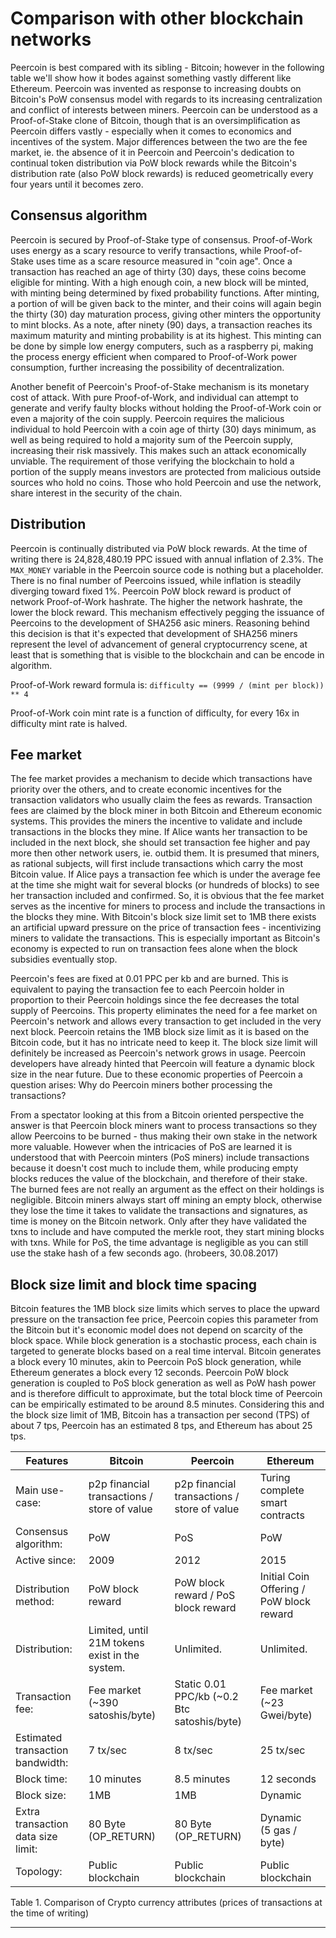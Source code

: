 # Comparison with other blockchain networks

Peercoin is best compared with its sibling - Bitcoin; however in the following table we'll show how it bodes against something vastly different like Ethereum. Peercoin was invented as response to increasing doubts on Bitcoin's PoW consensus model with regards to its increasing centralization and conflict of interests between miners. Peercoin can be understood as a Proof-of-Stake clone of Bitcoin, though that is an oversimplification as Peercoin differs vastly - especially when it comes to economics and incentives of the system.
Major differences between the two are the fee market, ie. the absence of it in Peercoin and Peercoin's dedication to continual token distribution via PoW block rewards while the Bitcoin's distribution rate (also PoW block rewards) is reduced geometrically every four years until it becomes zero.

## Consensus algorithm

Peercoin is secured by Proof-of-Stake type of consensus. Proof-of-Work uses energy as a scary resource to verify transactions, while Proof-of-Stake uses time as a scare resource measured in "coin age".  Once a transaction has reached an age of thirty (30) days, these coins become eligible for minting.  With a high enough coin, a new block will be minted, with minting being determined by fixed probability functions.  After minting, a portion of will be given back to the minter, and their coins will again begin the thirty (30) day maturation process, giving other minters the opportunity to mint blocks.  As a note, after ninety (90) days, a transaction reaches its maximum maturity and minting probability is at its highest.  This minting can be done by simple low energy computers, such as a raspberry pi, making the process energy efficient when compared to Proof-of-Work power consumption, further increasing the possibility of decentralization.

Another benefit of Peercoin's Proof-of-Stake mechanism is its monetary cost of attack.  With pure Proof-of-Work, and individual can attempt to generate and verify faulty blocks without holding the Proof-of-Work coin or even a majority of the coin supply. Peercoin requires the  malicious individual to hold Peercoin with a coin age of thirty (30) days minimum, as well as being required to hold a majority sum of the Peercoin supply, increasing their risk massively.  This makes such an attack economically unviable. The requirement of those verifying the blockchain to hold a portion of the supply means investors are protected from malicious outside sources who hold no coins.  Those who hold Peercoin and use the network, share interest in the security of the chain.

## Distribution

Peercoin is continually distributed via PoW block rewards. At the time of writing there is 24,828,480.19 PPC issued with annual inflation of 2.3%.
The `MAX_MONEY` variable in the Peercoin source code is nothing but a placeholder.
There is no final number of Peercoins issued, while inflation is steadily diverging toward fixed 1%.
Peercoin PoW block reward is product of network Proof-of-Work hashrate. The higher the network hashrate, the lower the block reward.
This mechanism effectively pegging the issuance of Peercoins to the development of SHA256 asic miners. Reasoning behind this decision is that it's expected that development of SHA256 miners represent the level of advancement of general cryptocurrency scene, at least that is something that is visible to the blockchain and can be encode in algorithm.

Proof-of-Work reward formula is:  `difficulty == (9999 / (mint per block)) ** 4`

Proof-of-Work coin mint rate is a function of difficulty, for every 16x in difficulty mint rate is halved.

## Fee market

The fee market provides a mechanism to decide which transactions have priority over the others, and to create economic incentives for the transaction validators who usually claim the fees as rewards. Transaction fees are claimed by the block miner in both Bitcoin and Ethereum economic systems. This provides the miners the incentive to validate and include transactions in the blocks they mine. If Alice wants her transaction to be included in the next block, she should set transaction fee higher and pay more then other network users, ie. outbid them. It is presumed that miners, as rational subjects, will first include transactions which carry the most Bitcoin value. If Alice pays a transaction fee which is under the average fee at the time she might wait for several blocks (or hundreds of blocks) to see her transaction included and confirmed. So, it is obvious that the fee market serves as the incentive for miners to process and include the transactions in the blocks they mine.
With Bitcoin's block size limit set to 1MB there exists an artificial upward pressure on the price of transaction fees - incentivizing miners to validate the transactions. This is especially important as Bitcoin's economy is expected to run on transaction fees alone when the block subsidies eventually stop.

Peercoin's fees are fixed at 0.01 PPC per kb and are burned. This is equivalent to paying the transaction fee to each Peercoin holder in proportion to their Peercoin holdings since the fee decreases the total supply of Peercoins. This property eliminates the need for a fee market on Peercoin's network and allows every transaction to get included in the very next block. Peercoin retains the 1MB block size limit as it is based on the Bitcoin code, but it has no intricate need to keep it. The block size limit will definitely be increased as Peercoin's network grows in usage. Peercoin developers have already hinted that Peercoin will feature a dynamic block size in the near future.
Due to these economic properties of Peercoin a question arises: Why do Peercoin miners bother processing the transactions?

From a spectator looking at this from a Bitcoin oriented perspective the answer is that Peercoin block miners want to process transactions so they allow Peercoins to be burned - thus making their own stake in the network more valuable.
However when the intricacies of PoS are learned it is understood that with Peercoin minters (PoS miners) include transactions because it doesn't cost much to include them, while producing empty blocks reduces the value of the blockchain, and therefore of their stake. The burned fees are not really an argument as the effect on their holdings is negligible.
Bitcoin miners always start off mining an empty block, otherwise they lose the time it takes to validate the transactions and signatures, as time is money on the Bitcoin network. Only after they have validated the txns to include and have computed the merkle root, they start mining blocks with txns.
While for PoS, the time advantage is negligible as you can still use the stake hash of a few seconds ago. (hrobeers, 30.08.2017)

## Block size limit and block time spacing

Bitcoin features the 1MB block size limits which serves to place the upward pressure on the transaction fee price, Peercoin copies this parameter from the Bitcoin but it's economic model does not depend on scarcity of the block space.
While block generation is a stochastic process, each chain is targeted to generate blocks based on a real time interval. Bitcoin generates a block every 10 minutes, akin to Peercoin PoS block generation, while Ethereum generates a block every 12 seconds.  Peercoin PoW block generation is coupled to PoS block generation as well as PoW hash power and is therefore difficult to approximate, but the total block time of Peercoin can be empirically estimated to be around 8.5 minutes. Considering this and the block size limit of 1MB, Bitcoin has a transaction per second (TPS) of about 7 tps, Peercoin has an estimated 8 tps, and Ethereum has about 25 tps.

<table>
<thead>
<tr>
<th>Features</th>
<th>Bitcoin</th>
<th>Peercoin</th>
<th>Ethereum</th>
</tr>
</thead>
<tbody>
<tr>
<td>Main use-case:</td>
<td>p2p financial transactions / store of value</td>
<td>p2p financial transactions / store of value</td>
<td>Turing complete smart contracts</td>
</tr>
<tr>
<td>Consensus algorithm:</td>
<td>PoW</td>
<td>PoS</td>
<td>PoW</td>
</tr>
<tr>
<td>Active since:</td>
<td>2009</td>
<td>2012</td>
<td>2015</td>
</tr>
</tr>
<tr>
<td>Distribution method:</td>
<td>PoW block reward</td>
<td>PoW block reward / PoS block reward</td>
<td>Initial Coin Offering / PoW block reward</td>
</tr>
<tr>
<td>Distribution:</td>
<td>Limited, until 21M tokens exist in the system.</td>
<td>Unlimited.</td>
<td>Unlimited.</td>
</tr>
</tr>
<tr>
<td>Transaction fee:</td>
<td>Fee market (~390 satoshis/byte)</td>
<td>Static 0.01 PPC/kb (~0.2 Btc satoshis/byte)</td>
<td>Fee market (~23 Gwei/byte)</td>
</tr>
<tr>
<td>Estimated transaction bandwidth:</td>
<td>7 tx/sec</td>
<td>8 tx/sec</td>
<td>25 tx/sec</td>
</tr>
<tr>
<td>Block time:</td>
<td>10 minutes</td>
<td>8.5 minutes</td>
<td>12 seconds</td>
</tr>
<tr>
<td>Block size:</td>
<td>1MB</td>
<td>1MB</td>
<td>Dynamic</td>
</tr>
<tr>
<td>Extra transaction data size limit:</td>
<td>80 Byte<br />(OP_RETURN)</td>
<td>80 Byte<br />(OP_RETURN)</td>
<td>Dynamic<br />(5 gas / byte)</td>
</tr>
<tr>
<td>Topology:</td>
<td>Public blockchain</td>
<td>Public blockchain</td>
<td>Public blockchain</td>
</tr>
</tbody>
</table>
Table 1. Comparison of Crypto currency attributes
(prices of transactions at the time of writing)

---

